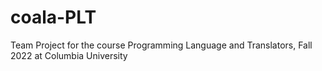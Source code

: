 # coala-PLT
Team Project for the course Programming Language and Translators, Fall 2022 at Columbia University
